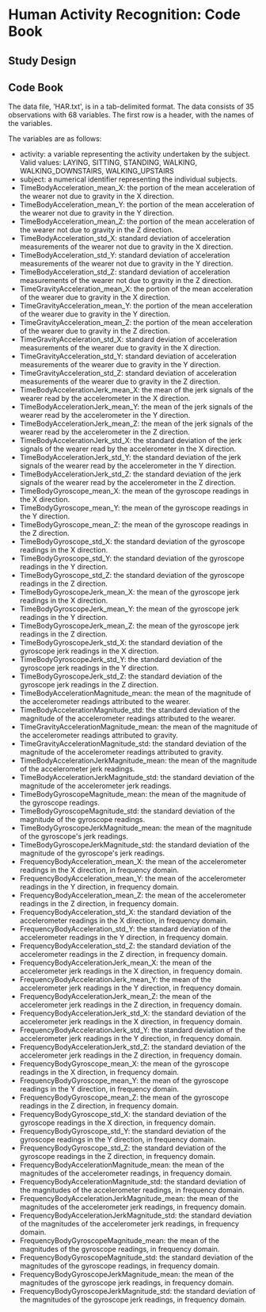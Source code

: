 
# Human Activity Recognition: Code Book

## Study Design


## Code Book

The data file, 'HAR.txt', is in a tab-delimited format.  The data consists of 35 observations with 68 variables.  The first row is a header, with the names of the variables.

The variables are as follows:

* activity: a variable representing the activity undertaken by the subject.  Valid values: LAYING, SITTING, STANDING, WALKING, WALKING_DOWNSTAIRS, WALKING_UPSTAIRS
* subject: a numerical identifier representing the individual subjects.
* TimeBodyAcceleration_mean_X: the portion of the mean acceleration of the wearer not due to gravity in the X direction.
* TimeBodyAcceleration_mean_Y: the portion of the mean acceleration of the wearer not due to gravity in the Y direction.
* TimeBodyAcceleration_mean_Z: the portion of the mean acceleration of the wearer not due to gravity in the Z direction.
* TimeBodyAcceleration_std_X: standard deviation of acceleration measurements of the wearer not due to gravity in the X direction.
* TimeBodyAcceleration_std_Y: standard deviation of acceleration measurements of the wearer not due to gravity in the Y direction.
* TimeBodyAcceleration_std_Z: standard deviation of acceleration measurements of the wearer not due to gravity in the Z direction.
* TimeGravityAcceleration_mean_X: the portion of the mean acceleration of the wearer due to gravity in the X direction.
* TimeGravityAcceleration_mean_Y: the portion of the mean acceleration of the wearer due to gravity in the Y direction.
* TimeGravityAcceleration_mean_Z: the portion of the mean acceleration of the wearer due to gravity in the Z direction.
* TimeGravityAcceleration_std_X: standard deviation of acceleration measurements of the wearer due to gravity in the X direction.
* TimeGravityAcceleration_std_Y: standard deviation of acceleration measurements of the wearer due to gravity in the Y direction.
* TimeGravityAcceleration_std_Z: standard deviation of acceleration measurements of the wearer due to gravity in the Z direction.
* TimeBodyAccelerationJerk_mean_X: the mean of the jerk signals of the wearer read by the accelerometer in the X direction.
* TimeBodyAccelerationJerk_mean_Y: the mean of the jerk signals of the wearer read by the accelerometer in the Y direction. 
* TimeBodyAccelerationJerk_mean_Z: the mean of the jerk signals of the wearer read by the accelerometer in the Z direction.
* TimeBodyAccelerationJerk_std_X: the standard deviation of the jerk signals of the wearer read by the accelerometer in the X direction.
* TimeBodyAccelerationJerk_std_Y: the standard deviation of the jerk signals of the wearer read by the accelerometer in the Y direction.
* TimeBodyAccelerationJerk_std_Z: the standard deviation of the jerk signals of the wearer read by the accelerometer in the Z direction.
* TimeBodyGyroscope_mean_X: the mean of the gyroscope readings in the X direction.
* TimeBodyGyroscope_mean_Y: the mean of the gyroscope readings in the Y direction.
* TimeBodyGyroscope_mean_Z: the mean of the gyroscope readings in the Z direction.
* TimeBodyGyroscope_std_X: the standard deviation of the gyroscope readings in the X direction.
* TimeBodyGyroscope_std_Y: the standard deviation of the gyroscope readings in the Y direction.
* TimeBodyGyroscope_std_Z: the standard deviation of the gyroscope readings in the Z direction.
* TimeBodyGyroscopeJerk_mean_X: the mean of the gyroscope jerk readings in the X direction.
* TimeBodyGyroscopeJerk_mean_Y: the mean of the gyroscope jerk readings in the Y direction.
* TimeBodyGyroscopeJerk_mean_Z: the mean of the gyroscope jerk readings in the Z direction. 
* TimeBodyGyroscopeJerk_std_X: the standard deviation of the gyroscope jerk readings in the X direction.
* TimeBodyGyroscopeJerk_std_Y: the standard deviation of the gyroscope jerk readings in the Y direction.
* TimeBodyGyroscopeJerk_std_Z: the standard deviation of the gyroscope jerk readings in the Z direction.
* TimeBodyAccelerationMagnitude_mean: the mean of the magnitude of the accelerometer readings attributed to the wearer.
* TimeBodyAccelerationMagnitude_std: the standard deviation of the magnitude of the accelerometer readings attributed to the wearer.
* TimeGravityAccelerationMagnitude_mean: the mean of the magnitude of the accelerometer readings attributed to gravity.
* TimeGravityAccelerationMagnitude_std: the standard deviation of the magnitude of the accelerometer readings attributed to gravity.
* TimeBodyAccelerationJerkMagnitude_mean: the mean of the magnitude of the accelerometer jerk readings.
* TimeBodyAccelerationJerkMagnitude_std: the standard deviation of the magnitude of the accelerometer jerk readings.
* TimeBodyGyroscopeMagnitude_mean: the mean of the magnitude of the gyroscope readings.
* TimeBodyGyroscopeMagnitude_std: the standard deviation of the magnitude of the gyroscope readings.
* TimeBodyGyroscopeJerkMagnitude_mean: the mean of the magnitude of the gyroscope's jerk readings.
* TimeBodyGyroscopeJerkMagnitude_std: the standard deviation of the magnitude of the gyroscope's jerk readings.
* FrequencyBodyAcceleration_mean_X: the mean of the accelerometer readings in the X direction, in frequency domain. 
* FrequencyBodyAcceleration_mean_Y: the mean of the accelerometer readings in the Y direction, in frequency domain. 
* FrequencyBodyAcceleration_mean_Z: the mean of the accelerometer readings in the Z direction, in frequency domain. 
* FrequencyBodyAcceleration_std_X: the standard deviation of the accelerometer readings in the X direction, in frequency domain.
* FrequencyBodyAcceleration_std_Y: the standard deviation of the accelerometer readings in the Y direction, in frequency domain.
* FrequencyBodyAcceleration_std_Z: the standard deviation of the accelerometer readings in the Z direction, in frequency domain.
* FrequencyBodyAccelerationJerk_mean_X: the mean of the accelerometer jerk readings in the X direction, in frequency domain. 
* FrequencyBodyAccelerationJerk_mean_Y: the mean of the accelerometer jerk readings in the Y direction, in frequency domain. 
* FrequencyBodyAccelerationJerk_mean_Z: the mean of the accelerometer jerk readings in the Z direction, in frequency domain. 
* FrequencyBodyAccelerationJerk_std_X: the standard deviation of the accelerometer jerk readings in the X direction, in frequency domain. 
* FrequencyBodyAccelerationJerk_std_Y: the standard deviation of the accelerometer jerk readings in the Y direction, in frequency domain. 
* FrequencyBodyAccelerationJerk_std_Z: the standard deviation of the accelerometer jerk readings in the Z direction, in frequency domain. 
* FrequencyBodyGyroscope_mean_X: the mean of the gyroscope readings in the X direction, in frequency domain.
* FrequencyBodyGyroscope_mean_Y: the mean of the gyroscope readings in the Y direction, in frequency domain.
* FrequencyBodyGyroscope_mean_Z: the mean of the gyroscope readings in the Z direction, in frequency domain.
* FrequencyBodyGyroscope_std_X: the standard deviation of the gyroscope readings in the X direction, in frequency domain.
* FrequencyBodyGyroscope_std_Y: the standard deviation of the gyroscope readings in the Y direction, in frequency domain.
* FrequencyBodyGyroscope_std_Z: the standard deviation of the gyroscope readings in the Z direction, in frequency domain.
* FrequencyBodyAccelerationMagnitude_mean: the mean of the magnitudes of the accelerometer readings, in frequency domain.
* FrequencyBodyAccelerationMagnitude_std: the standard deviation of the magnitudes of the accelerometer readings, in frequency domain.
* FrequencyBodyAccelerationJerkMagnitude_mean: the mean of the magnitudes of the accelerometer jerk readings, in frequency domain.
* FrequencyBodyAccelerationJerkMagnitude_std: the standard deviation of the magnitudes of the accelerometer jerk readings, in frequency domain.
* FrequencyBodyGyroscopeMagnitude_mean: the mean of the magnitudes of the gyroscope readings, in frequency domain.
* FrequencyBodyGyroscopeMagnitude_std: the standard deviation of the magnitudes of the gyroscope readings, in frequency domain.
* FrequencyBodyGyroscopeJerkMagnitude_mean: the mean of the magnitudes of the gyroscope jerk readings, in frequency domain.
* FrequencyBodyGyroscopeJerkMagnitude_std: the standard deviation of the magnitudes of the gyroscope jerk readings, in frequency domain.

